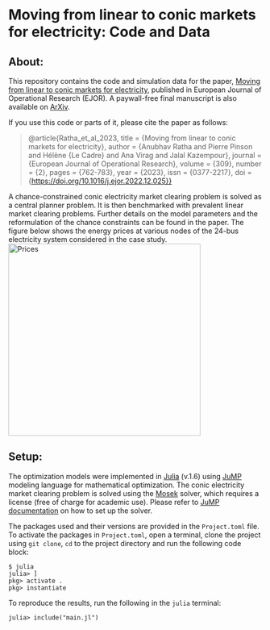 # Moving from linear to conic markets for electricity: Code and Data

## About:
This repository contains the code and simulation data for the paper, [Moving from linear to conic markets for electricity](https://doi.org/10.1016/j.ejor.2022.12.025), published in European Journal of Operational Research (EJOR). A paywall-free final manuscript is also available on [ArXiv](https://arxiv.org/abs/2103.12122).

If you use this code or parts of it, please cite the paper as follows:
> @article{Ratha_et_al_2023, title = {Moving from linear to conic markets for electricity},
author = {Anubhav Ratha and Pierre Pinson and Hélène {Le Cadre} and Ana Virag and Jalal Kazempour},
journal = {European Journal of Operational Research}, volume = {309}, number = {2}, pages = {762-783}, year = {2023}, issn = {0377-2217}, doi = {https://doi.org/10.1016/j.ejor.2022.12.025}}


A chance-constrained conic electricity market clearing problem is solved as a central planner problem. It is then benchmarked with prevalent linear market clearing problems. Further details on the model parameters and the reformulation of the chance constraints can be found in the paper. The figure below shows the energy prices at various nodes of the 24-bus electricity system considered in the case study.
<img width="381" alt="Prices" src="https://user-images.githubusercontent.com/19344128/172192699-5064902d-8b1b-4002-87a1-5203a66cf906.png">


## Setup:

The optimization models were implemented in [Julia](https://julialang.org) (v.1.6) using [JuMP](https://github.com/JuliaOpt/JuMP.jl) modeling language for mathematical optimization. The conic electricity market clearing problem is solved using the [Mosek](https://www.mosek.com) solver, which requires a license (free of charge for academic use). Please refer to [JuMP documentation](https://jump.dev/JuMP.jl/stable/installation/#Supported-solvers) on how to set up the solver.

The packages used and their versions are provided in the `Project.toml` file. To activate the packages in ```Project.toml```, open a terminal, clone the project using ```git clone```, ```cd``` to the project directory and run the following code block:
```
$ julia 
julia> ]
pkg> activate .
pkg> instantiate
```
To reproduce the results, run the following in the ```julia``` terminal:
```
julia> include("main.jl")
```
